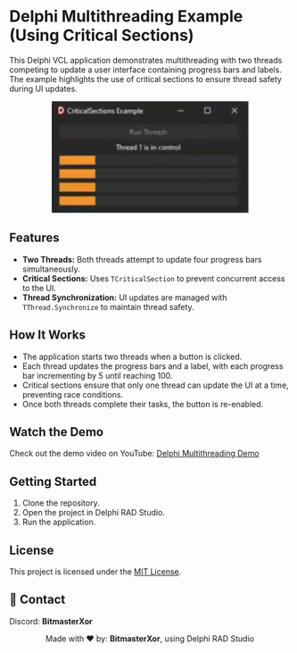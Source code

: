 <h1>Delphi Multithreading Example (Using Critical Sections)</h1>

<p>This Delphi VCL application demonstrates multithreading with two threads competing to update a user interface containing progress bars and labels. The example highlights the use of critical sections to ensure thread safety during UI updates.</p>

<p align="center">
  <img src="Preview.png" alt="Screenshot of Delphi Multithreading Example" style="max-width:100%; height:auto;">
</p>

<h2>Features</h2>
<ul>
  <li><strong>Two Threads:</strong> Both threads attempt to update four progress bars simultaneously.</li>
  <li><strong>Critical Sections:</strong> Uses <code>TCriticalSection</code> to prevent concurrent access to the UI.</li>
  <li><strong>Thread Synchronization:</strong> UI updates are managed with <code>TThread.Synchronize</code> to maintain thread safety.</li>
</ul>

<h2>How It Works</h2>
<ul>
  <li>The application starts two threads when a button is clicked.</li>
  <li>Each thread updates the progress bars and a label, with each progress bar incrementing by 5 until reaching 100.</li>
  <li>Critical sections ensure that only one thread can update the UI at a time, preventing race conditions.</li>
  <li>Once both threads complete their tasks, the button is re-enabled.</li>
</ul>

<h2>Watch the Demo</h2>
<p>Check out the demo video on YouTube: <a href="https://youtu.be/k5rdp5FfzII" target="_blank">Delphi Multithreading Demo</a></p>

<h2>Getting Started</h2>
<ol>
  <li>Clone the repository.</li>
  <li>Open the project in Delphi RAD Studio.</li>
  <li>Run the application.</li>
</ol>

<h2>License</h2>
<p>This project is licensed under the <a href="https://opensource.org/licenses/MIT" target="_blank">MIT License</a>.</p>

<h2>📧 Contact</h2>
<p>Discord: <strong>BitmasterXor</strong></p>

<p align="center">Made with ❤️ by: <strong>BitmasterXor</strong>, using Delphi RAD Studio</p>
